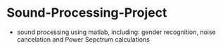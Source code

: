 # Sound-Processing-Project
- sound processing using matlab, including: gender recognition, noise cancelation and Power Sepctrum calculations
